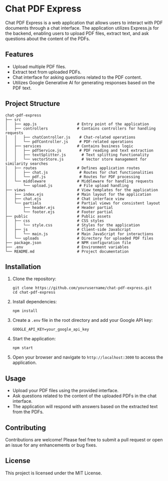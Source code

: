# Chat PDF Express

Chat PDF Express is a web application that allows users to interact with PDF documents through a chat interface. The application utilizes Express.js for the backend, enabling users to upload PDF files, extract text, and ask questions about the content of the PDFs.

## Features

- Upload multiple PDF files.
- Extract text from uploaded PDFs.
- Chat interface for asking questions related to the PDF content.
- Utilizes Google Generative AI for generating responses based on the PDF text.

## Project Structure

```
chat-pdf-express
├── src
│   ├── app.js                  # Entry point of the application
│   ├── controllers             # Contains controllers for handling requests
│   │   ├── chatController.js    # Chat-related operations
│   │   └── pdfController.js     # PDF-related operations
│   ├── services                # Contains business logic
│   │   ├── pdfService.js        # PDF reading and text extraction
│   │   ├── textSplitter.js       # Text splitting functionality
│   │   └── vectorStore.js        # Vector store management for similarity searches
│   ├── routes                  # Defines application routes
│   │   ├── chat.js              # Routes for chat functionalities
│   │   └── pdf.js               # Routes for PDF processing
│   └── middleware              # Middleware for handling requests
│       └── upload.js            # File upload handling
├── views                       # View templates for the application
│   ├── index.ejs               # Main layout for the application
│   ├── chat.ejs                # Chat interface view
│   └── partials                # Partial views for consistent layout
│       ├── header.ejs          # Header partial
│       └── footer.ejs          # Footer partial
├── public                      # Public assets
│   ├── css                     # CSS styles
│   │   └── style.css           # Styles for the application
│   ├── js                      # Client-side JavaScript
│   │   └── main.js             # Main JavaScript for interactions
│   └── uploads                 # Directory for uploaded PDF files
├── package.json                # NPM configuration file
├── .env                        # Environment variables
└── README.md                   # Project documentation
```

## Installation

1. Clone the repository:
   ```
   git clone https://github.com/yourusername/chat-pdf-express.git
   cd chat-pdf-express
   ```

2. Install dependencies:
   ```
   npm install
   ```

3. Create a `.env` file in the root directory and add your Google API key:
   ```
   GOOGLE_API_KEY=your_google_api_key
   ```

4. Start the application:
   ```
   npm start
   ```

5. Open your browser and navigate to `http://localhost:3000` to access the application.

## Usage

- Upload your PDF files using the provided interface.
- Ask questions related to the content of the uploaded PDFs in the chat interface.
- The application will respond with answers based on the extracted text from the PDFs.

## Contributing

Contributions are welcome! Please feel free to submit a pull request or open an issue for any enhancements or bug fixes.

## License

This project is licensed under the MIT License.